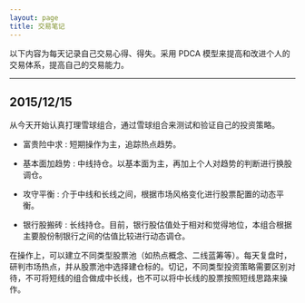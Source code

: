 ```yaml
---
layout: page
title: 交易笔记
---
```


以下内容为每天记录自己交易心得、得失。采用 PDCA 模型来提高和改进个人的交易体系，提高自己的交易能力。

---

## 2015/12/15

从今天开始认真打理雪球组合，通过雪球组合来测试和验证自己的投资策略。

* 富贵险中求
  : 短期操作为主，追踪热点趋势。

* 基本面加趋势
  : 中线持仓。以基本面为主，再加上个人对趋势的判断进行换股调仓。

* 攻守平衡
  : 介于中线和长线之间，根据市场风格变化进行股票配置的动态平衡。

* 银行股搬砖
  : 长线持仓。目前，银行股估值处于相对和觉得地位，本组合根据主要股份制银行之间的估值比较进行动态调仓。

在操作上，可以建立不同类型股票池（如热点概念、二线蓝筹等）。每天复盘时，研判市场热点，并从股票池中选择建仓标的。切记，不同类型投资策略需要区别对待，不可将短线的组合做成中长线，也不可以将中长线的股票按照短线思路来操作。
